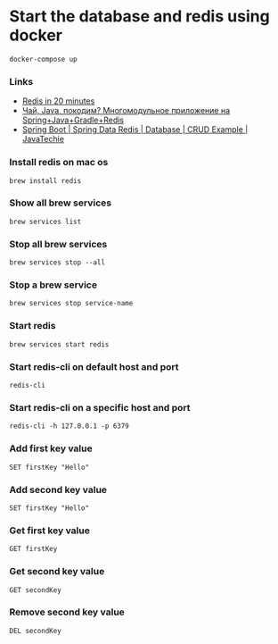 # Start the database and redis using docker

````shell
docker-compose up
````

### Links
- [Redis in 20 minutes](https://www.youtube.com/watch?v=QpBaA6B1U90)
- [Чай, Java, покодим? Многомодульное приложение на Spring+Java+Gradle+Redis](https://www.youtube.com/watch?v=0zb54cB8SP8)
- [Spring Boot | Spring Data Redis | Database | CRUD Example | JavaTechie](https://www.youtube.com/watch?v=oRGqCz8OLcM)

### Install redis on mac os

```shell
brew install redis
```

### Show all brew services
```shell
brew services list
```

### Stop all brew services
```shell
brew services stop --all
```

### Stop a brew service
```shell
brew services stop service-name
```

### Start redis
```shell
brew services start redis
```

### Start redis-cli on default host and port
```shell
redis-cli
```

### Start redis-cli on a specific host and port
```shell
redis-cli -h 127.0.0.1 -p 6379
```

### Add first key value
```shell
SET firstKey "Hello"
```

### Add second key value
```shell
SET firstKey "Hello"
```

### Get first key value
```shell
GET firstKey
```

### Get second key value
```shell
GET secondKey
```

### Remove second key value
```shell
DEL secondKey
```
